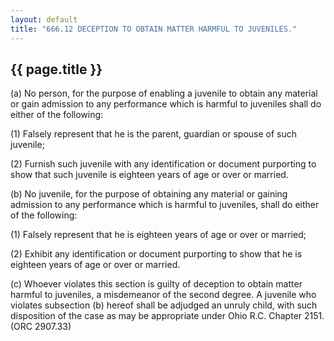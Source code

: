 ---
layout: default 
title: "666.12 DECEPTION TO OBTAIN MATTER HARMFUL TO JUVENILES."---

{{ page.title }}
----------------

​(a) No person, for the purpose of enabling a juvenile to obtain any
material or gain admission to any performance which is harmful to
juveniles shall do either of the following:

​(1) Falsely represent that he is the parent, guardian or spouse of such
juvenile;

​(2) Furnish such juvenile with any identification or document
purporting to show that such juvenile is eighteen years of age or over
or married.

​(b) No juvenile, for the purpose of obtaining any material or gaining
admission to any performance which is harmful to juveniles, shall do
either of the following:

​(1) Falsely represent that he is eighteen years of age or over or
married;

​(2) Exhibit any identification or document purporting to show that he
is eighteen years of age or over or married.

​(c) Whoever violates this section is guilty of deception to obtain
matter harmful to juveniles, a misdemeanor of the second degree. A
juvenile who violates subsection (b) hereof shall be adjudged an unruly
child, with such disposition of the case as may be appropriate under
Ohio R.C. Chapter 2151. (ORC 2907.33)
